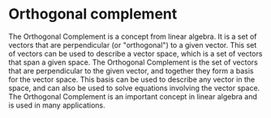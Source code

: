 # Orthogonal complement

The Orthogonal Complement is a concept from linear algebra. It is a set of vectors that are perpendicular (or "orthogonal") to a given vector. This set of vectors can be used to describe a vector space, which is a set of vectors that span a given space. The Orthogonal Complement is the set of vectors that are perpendicular to the given vector, and together they form a basis for the vector space. This basis can be used to describe any vector in the space, and can also be used to solve equations involving the vector space. The Orthogonal Complement is an important concept in linear algebra and is used in many applications.
